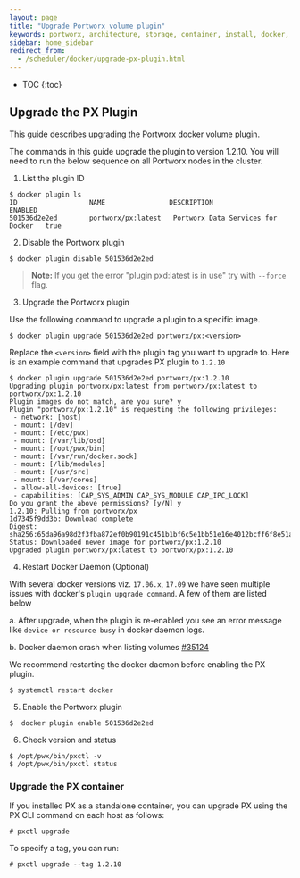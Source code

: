 ```yaml
---
layout: page
title: "Upgrade Portworx volume plugin"
keywords: portworx, architecture, storage, container, install, docker, upgrade, plugin
sidebar: home_sidebar
redirect_from:
  - /scheduler/docker/upgrade-px-plugin.html
---
```


* TOC
{:toc}

## Upgrade the PX Plugin
This guide describes upgrading the Portworx docker volume plugin.

The commands in this guide upgrade the plugin to version 1.2.10. You will need to run the below sequence on all Portworx nodes in the cluster.

1. List the plugin ID
```
$ docker plugin ls
ID                  NAME                DESCRIPTION                         ENABLED
501536d2e2ed        portworx/px:latest   Portworx Data Services for Docker   true
```
2. Disable the Portworx plugin
```
$ docker plugin disable 501536d2e2ed
```
>**Note:** If you get the error "plugin pxd:latest is in use" try with `--force` flag.
3. Upgrade the Portworx plugin

Use the following command to upgrade a plugin to a specific image.

```
$ docker plugin upgrade 501536d2e2ed portworx/px:<version>
```

Replace the `<version>` field with the plugin tag you want to upgrade to. Here is an example command that upgrades PX plugin to `1.2.10`

```
$ docker plugin upgrade 501536d2e2ed portworx/px:1.2.10
Upgrading plugin portworx/px:latest from portworx/px:latest to portworx/px:1.2.10
Plugin images do not match, are you sure? y
Plugin "portworx/px:1.2.10" is requesting the following privileges:
 - network: [host]
 - mount: [/dev]
 - mount: [/etc/pwx]
 - mount: [/var/lib/osd]
 - mount: [/opt/pwx/bin]
 - mount: [/var/run/docker.sock]
 - mount: [/lib/modules]
 - mount: [/usr/src]
 - mount: [/var/cores]
 - allow-all-devices: [true]
 - capabilities: [CAP_SYS_ADMIN CAP_SYS_MODULE CAP_IPC_LOCK]
Do you grant the above permissions? [y/N] y
1.2.10: Pulling from portworx/px
1d7345f9dd3b: Download complete
Digest: sha256:65da96a98d2f3fba872ef0b90191c451b1bf6c5e1bb51e16e4012bcff6f8e51a
Status: Downloaded newer image for portworx/px:1.2.10
Upgraded plugin portworx/px:latest to portworx/px:1.2.10
```
4. Restart Docker Daemon (Optional)

With several docker versions viz. `17.06.x`, `17.09` we have seen multiple issues with docker's `plugin upgrade command`. A few of them are listed below

 a. After upgrade, when the plugin is re-enabled you see an error message like `device or resource busy` in docker daemon logs.

 b. Docker daemon crash when listing volumes [#35124](https://github.com/moby/moby/issues/35124)

We recommend restarting the docker daemon before enabling the PX plugin.

```
$ systemctl restart docker
```
5. Enable the Portworx plugin
```
$  docker plugin enable 501536d2e2ed
```
6. Check version and status
```
$ /opt/pwx/bin/pxctl -v
$ /opt/pwx/bin/pxctl status
```

### Upgrade the PX container
If you installed PX as a standalone container, you can upgrade PX using the PX CLI command on each host as follows:

```
# pxctl upgrade
```

To specify a tag, you can run:

```
# pxctl upgrade --tag 1.2.10
```
